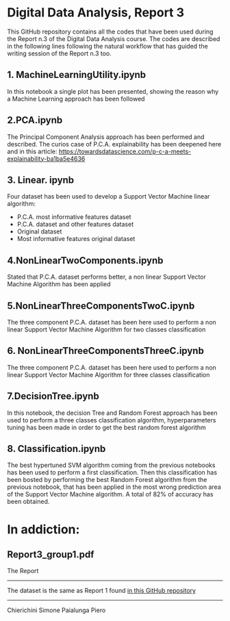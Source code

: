 # Digital Data Analysis, Report 3

This GitHub repository contains all the codes that have been used during the Report n.3 of the Digital Data Analysis course.
The codes are described in the following lines following the natural workflow that has guided the writing session of the Report n.3 too. 
## 1. MachineLearningUtility.ipynb
In this notebook a single plot has been presented, showing the reason why a Machine Learning approach has been followed
## 2.PCA.ipynb
The Principal Component Analysis approach has been performed and described. The curios case of P.C.A. explainability has been deepened here and in this article:
https://towardsdatascience.com/p-c-a-meets-explainability-ba1ba5e4636
## 3. Linear. ipynb
Four dataset has been used to develop a Support Vector Machine linear algorithm:
* P.C.A. most informative features dataset
* P.C.A. dataset and other features dataset
* Original dataset
* Most informative features original dataset 
## 4.NonLinearTwoComponents.ipynb
Stated that P.C.A. dataset performs better, a non linear Support Vector Machine Algorithm has been applied
## 5.NonLinearThreeComponentsTwoC.ipynb
The three component P.C.A. dataset has been here used to perform a non linear Support Vector Machine Algorithm for two classes classification
## 6. NonLinearThreeComponentsThreeC.ipynb
The three component P.C.A. dataset has been here used to perform a non linear Support Vector Machine Algorithm for three classes classification
## 7.DecisionTree.ipynb
In this notebook, the decision Tree and Random Forest approach has been used to perform a three classes classification algorithm, hyperparameters tuning has been made in order to get the best random forest algorithm
## 8. Classification.ipynb
The best hypertuned SVM algorithm coming from the previous notebooks has been used to perform a first classification. Then this classification has been bosted by performing the best Random Forest algorithm from the previous notebook, that has been applied in the most wrong prediction area of the Support Vector Machine algorithm. A total of 82% of accuracy has been obtained.

# In addiction:
## Report3_group1.pdf
The Report
***
The dataset is the same as Report 1 found [in this GitHub repository](https://github.com/PieroPaialungaAI/Report1)
***
Chierichini Simone
Paialunga Piero
